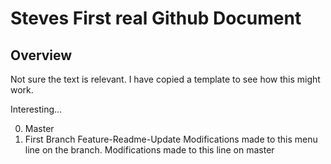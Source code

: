 # Steves First real Github Document

## Overview 

Not sure the text is relevant. I have copied a template to see how this might work.

Interesting...

0. Master
1. First Branch
	Feature-Readme-Update
    Modifications made to this menu line on the branch.
	Modifications made to this line on master
